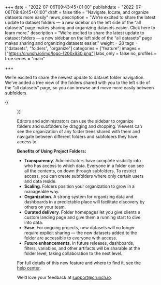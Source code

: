 +++
date = "2022-07-06T09:43:45+01:00"
publishdate = "2022-07-06T09:43:45+01:00"
draft = false
title = "Navigate, locate, and organize datasets more easily"
news_description = "We’re excited to share the latest update to dataset folders — a new sidebar on the left side of the “all datasets” page makes sharing and organizing datasets easier. Click here to learn more."
description = "We’re excited to share the latest update to dataset folders — a new sidebar on the left side of the “all datasets” page makes sharing and organizing datasets easier."
weight = 20
tags = ["datasets", "folders", "organize"]
categories = ["feature"]
images = ["https://crunch.io/img/logo-1200x630.png"]
labs_only = false
no_profiles = true
series = "main"

+++

We’re excited to share the newest update to dataset folder navigation. We’ve added a tree view of the folders shared with you to the left side of the “all datasets” page, so you can browse and move more easily between subfolders.

{{<figure src="https://player-crunch-io.s3.amazonaws.com/help-crunch-io/screenshots/Project+Folder+Sidebar2.gif" class="img-fluid ">}}

Editors and administrators can use the sidebar to organize folders and subfolders by dragging and dropping. Viewers can see the organization of any folder trees shared with them and navigate between different folders and subfolders they have access to.

**Benefits of Using Project Folders:**

- **Transparency**. Administrators have complete visibility into who has access to which data. Everyone in a folder can see all the contents, on down through subfolders. To restrict access, you can create subfolders where only certain users and data reside.
- **Scaling**. Folders position your organization to grow in a manageable way.
- **Organization**. A strong system for organizing data and dashboards in a predictable place will facilitate discovery by others on your team.
- **Curated delivery**. Folder homepages let you give clients a custom landing page and give them a running start to dive into data.
- **Ease**. For ongoing projects, new datasets will no longer require explicit sharing — the new datasets added to the folder are accessible to everyone with access.
- **Future enhancements.** In future releases, dashboards, filters, variables, and other artifacts will be sharable at the folder level, taking collaboration to the next level.

For full details of this new feature and where to find it, see the [help center](https://help.crunch.io/hc/en-us/articles/6666901466509-Using-project-folders-in-Crunch).

We’d love your feedback at [support@crunch.io](mailto:support@crunch.io).
